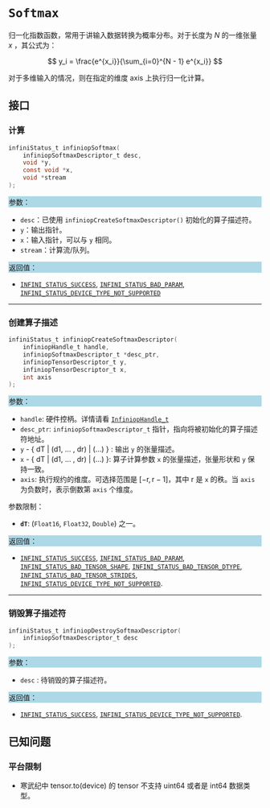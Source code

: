 
# `Softmax`

归一化指数函数，常用于讲输入数据转换为概率分布。对于长度为 $N$ 的一维张量 $x$ ，其公式为：

$$ y_i = \frac{e^{x_i}}{\sum_{i=0}^{N - 1} e^{x_i}} $$

对于多维输入的情况，则在指定的维度 axis 上执行归一化计算。

## 接口

### 计算

```c
infiniStatus_t infiniopSoftmax(
    infiniopSoftmaxDescriptor_t desc, 
    void *y, 
    const void *x, 
    void *stream
);
```

<div style="background-color: lightblue; padding: 1px;"> 参数： </div>

- `desc`：已使用 `infiniopCreateSoftmaxDescriptor()` 初始化的算子描述符。
- `y`：输出指针。
- `x`：输入指针，可以与 `y` 相同。
- `stream`：计算流/队列。

<div style="background-color: lightblue; padding: 1px;">  返回值：</div>

- [`INFINI_STATUS_SUCCESS`], [`INFINI_STATUS_BAD_PARAM`], [`INFINI_STATUS_DEVICE_TYPE_NOT_SUPPORTED`]

---

### 创建算子描述

```c
infiniStatus_t infiniopCreateSoftmaxDescriptor(
    infiniopHandle_t handle, 
    infiniopSoftmaxDescriptor_t *desc_ptr, 
    infiniopTensorDescriptor_t y,
    infiniopTensorDescriptor_t x, 
    int axis
);
```

<div style="background-color: lightblue; padding: 1px;"> 参数：</div>

- `handle`: 硬件控柄。详情请看 [`InfiniopHandle_t`]
- `desc_ptr`: `infiniopSoftmaxDescriptor_t` 指针，指向将被初始化的算子描述符地址。
- `y` - { dT | (d1, $\ldots$ , dr) | ($\ldots$) } : 输出 `y` 的张量描述。
- `x` - { dT | (d1, $\ldots$ , dr) | ($\ldots$) }: 算子计算参数 `x` 的张量描述，张量形状和 `y` 保持一致。
- `axis`: 执行规约的维度。可选择范围是 $[-\text{r}, \text{r} - 1]$，其中 $\text{r}$ 是 `x` 的秩。当 `axis` 为负数时，表示倒数第 `axis` 个维度。

参数限制：

- **`dT`**:  (`Float16`, `Float32`, `Double`) 之一。

<div style="background-color: lightblue; padding: 1px;"> 返回值：</div>

- [`INFINI_STATUS_SUCCESS`], [`INFINI_STATUS_BAD_PARAM`],  [`INFINI_STATUS_BAD_TENSOR_SHAPE`], [`INFINI_STATUS_BAD_TENSOR_DTYPE`], [`INFINI_STATUS_BAD_TENSOR_STRIDES`], [`INFINI_STATUS_DEVICE_TYPE_NOT_SUPPORTED`].

---

### 销毁算子描述符

```c
infiniStatus_t infiniopDestroySoftmaxDescriptor(
    infiniopSoftmaxDescriptor_t desc
);
```

<div style="background-color: lightblue; padding: 1px;"> 参数： </div>

- `desc`
     : 待销毁的算子描述符。

<div style="background-color: lightblue; padding: 1px;"> 返回值： </div>

- [`INFINI_STATUS_SUCCESS`], [`INFINI_STATUS_DEVICE_TYPE_NOT_SUPPORTED`].

## 已知问题

### 平台限制

- 寒武纪中 tensor.to(device) 的 tensor 不支持 uint64 或者是 int64 数据类型。

<!-- 链接 -->
[`InfiniopHandle_t`]: /infiniop/handle/README.md

[`INFINI_STATUS_SUCCESS`]: /common/status/README.md#INFINI_STATUS_SUCCESS
[`INFINI_STATUS_BAD_PARAM`]: /common/status/README.md#INFINI_STATUS_BAD_PARAM
[`INFINI_STATUS_DEVICE_TYPE_NOT_SUPPORTED`]: /common/status/README.md#INFINI_STATUS_DEVICE_TYPE_NOT_SUPPORTED
[`INFINI_STATUS_BAD_TENSOR_SHAPE`]: /common/status/README.md#INFINI_STATUS_BAD_TENSOR_SHAPE
[`INFINI_STATUS_BAD_TENSOR_DTYPE`]: /common/status/README.md#INFINI_STATUS_BAD_TENSOR_DTYPE
[`INFINI_STATUS_BAD_TENSOR_STRIDES`]: /common/status/README.md#INFINI_STATUS_BAD_TENSOR_STRIDES
